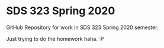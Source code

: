 # SDS 323 Spring 2020
 GitHub Repository for work in SDS 323 Spring 2020 semester.

Just trying to do the homework haha. :P